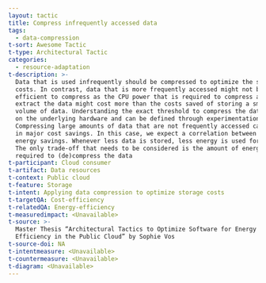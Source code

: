 ```yaml
---
layout: tactic
title: Compress infrequently accessed data
tags:
  - data-compression
t-sort: Awesome Tactic
t-type: Architectural Tactic
categories:
  - resource-adaptation
t-description: >-
  Data that is used infrequently should be compressed to optimize the storage
  costs. In contrast, data that is more frequently accessed might not be
  efficient to compress as the CPU power that is required to compress and
  extract the data might cost more than the costs saved of storing a smaller
  volume of data. Understanding the exact threshold to compress the data depends
  on the underlying hardware and can be defined through experimentation.
  Compressing large amounts of data that are not frequently accessed can result
  in major cost savings. In this case, we expect a correlation between cost and
  energy savings. Whenever less data is stored, less energy is used for storage.
  The only trade-off that needs to be considered is the amount of energy that is
  required to (de)compress the data
t-participant: Cloud consumer
t-artifact: Data resources
t-context: Public cloud
t-feature: Storage
t-intent: Applying data compression to optimize storage costs
t-targetQA: Cost-efficiency
t-relatedQA: Energy-efficiency
t-measuredimpact: <Unavailable>
t-source: >-
  Master Thesis “Architectural Tactics to Optimize Software for Energy
  Efficiency in the Public Cloud” by Sophie Vos
t-source-doi: NA
t-intentmeasure: <Unavailable>
t-countermeasure: <Unavailable>
t-diagram: <Unavailable>
---
```


